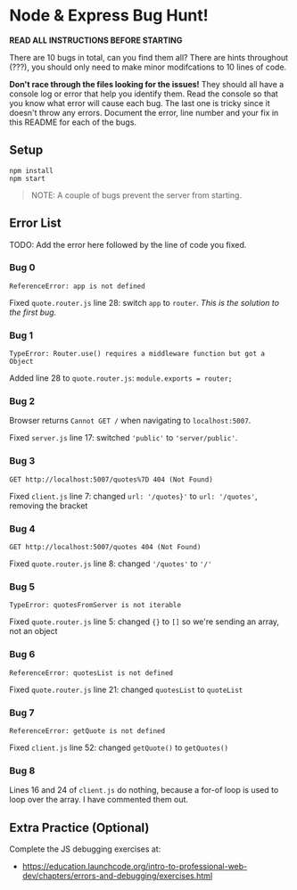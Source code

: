 # Node & Express Bug Hunt!

**READ ALL INSTRUCTIONS BEFORE STARTING**

There are 10 bugs in total, can you find them all? There are hints throughout (???), you should only need to make minor modifcations to 10 lines of code.

**Don't race through the files looking for the issues!** They should all have a console log or error that help you identify them. Read the console so that you know what error will cause each bug. The last one is tricky since it doesn't throw any errors. Document the error, line number and your fix in this README for each of the bugs.

## Setup
```
npm install
npm start
```

> NOTE: A couple of bugs prevent the server from starting.

## Error List

TODO: Add the error here followed by the line of code you fixed.

### Bug 0

`ReferenceError: app is not defined`

Fixed `quote.router.js` line 28: switch `app` to `router`. _This is the solution to the first bug._

### Bug 1

`TypeError: Router.use() requires a middleware function but got a Object`

Added line 28 to `quote.router.js`: `module.exports = router;`

### Bug 2

Browser returns `Cannot GET /` when navigating to `localhost:5007`.

Fixed `server.js` line 17: switched `'public'` to `'server/public'`.

### Bug 3

`GET http://localhost:5007/quotes%7D 404 (Not Found)`

Fixed `client.js` line 7: changed `url: '/quotes}'` to `url: '/quotes'`, removing the bracket

### Bug 4

`GET http://localhost:5007/quotes 404 (Not Found)`

Fixed `quote.router.js` line 8: changed `'/quotes'` to `'/'`

### Bug 5

`TypeError: quotesFromServer is not iterable`

Fixed `quote.router.js` line 5: changed `{}` to `[]` so we're sending an array, not an object

### Bug 6

`ReferenceError: quotesList is not defined`

Fixed `quote.router.js` line 21: changed `quotesList` to `quoteList`

### Bug 7

`ReferenceError: getQuote is not defined`

Fixed `client.js` line 52: changed `getQuote()` to `getQuotes()`

### Bug 8

Lines 16 and 24 of `client.js` do nothing, because a for-of loop is used to loop over the array. I have commented them out.

## Extra Practice (Optional)

Complete the JS debugging exercises at:

- https://education.launchcode.org/intro-to-professional-web-dev/chapters/errors-and-debugging/exercises.html
